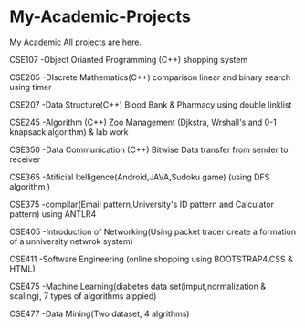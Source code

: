 # My-Academic-Projects
My Academic All projects are here.


CSE107 -Object Orianted Programming (C++) shopping system

CSE205 -DIscrete Mathematics(C++) comparison linear and binary search using timer

CSE207 -Data Structure(C++) Blood Bank & Pharmacy using double linklist

CSE245 -Algorithm (C++) Zoo Management (Djkstra, Wrshall's and 0-1 knapsack algorithm) & lab work

CSE350 -Data Communication (C++) Bitwise Data transfer from sender to receiver

CSE365 -Atificial Itelligence(Android,JAVA,Sudoku game) (using DFS algorithm )

CSE375 -compilar(Email pattern,University's ID pattern and Calculator pattern) using ANTLR4

CSE405 -Introduction of Networking(Using packet tracer create a formation of a unniversity netwrok system)

CSE411 -Software Engineering (online shopping using BOOTSTRAP4,CSS & HTML)

CSE475 -Machine Learning(diabetes data set(imput,normalization & scaling), 7 types of algorithms alppied)

CSE477 -Data Mining(Two dataset, 4 algrithms)
